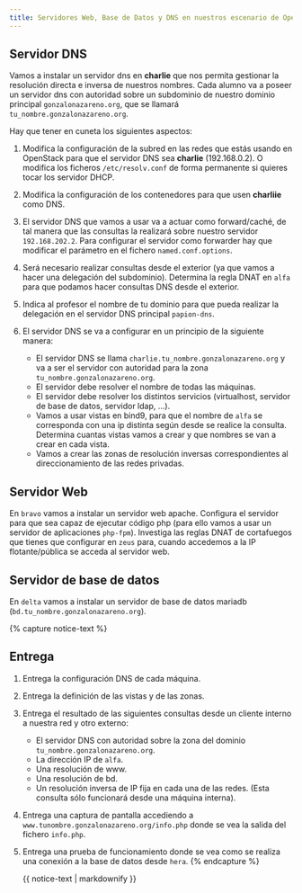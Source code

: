 ```yaml
---
title: Servidores Web, Base de Datos y DNS en nuestros escenario de OpenStack
---
```


## Servidor DNS

Vamos a instalar un servidor dns en **charlie** que nos permita gestionar la resolución directa e inversa de nuestros nombres. Cada alumno va a poseer un servidor dns con autoridad sobre un subdominio de nuestro dominio principal `gonzalonazareno.org`, que se llamará `tu_nombre.gonzalonazareno.org`. 

Hay que tener en cuneta los siguientes aspectos:

1. Modifica la configuración de la subred en las redes que estás usando en OpenStack para que el servidor DNS sea **charlie** (192.168.0.2). O modifica los ficheros `/etc/resolv.conf` de forma permanente si quieres tocar los servidor DHCP.
2. Modifica la configuración de los contenedores para que usen **charliie** como DNS.
3. El servidor DNS que vamos a usar va a actuar como forward/caché, de tal manera que las consultas la realizará sobre nuestro servidor `192.168.202.2`. Para configurar el servidor como forwarder hay que modificar el parámetro en el fichero `named.conf.options`.
4. Será necesario realizar consultas desde el exterior (ya que vamos a hacer una delegación del subdominio). Determina la regla DNAT en `alfa` para que podamos hacer consultas DNS desde el exterior.
5. Indica al profesor el nombre de tu dominio para que pueda realizar la delegación en el servidor DNS principal `papion-dns`.
6. El servidor DNS se va a configurar en un principio de la siguiente manera:

    * El servidor DNS se llama `charlie.tu_nombre.gonzalonazareno.org` y va a ser el servidor con autoridad para la zona `tu_nombre.gonzalonazareno.org`.
    * El servidor debe resolver el nombre de todas las máquinas.
    * El servidor debe resolver los distintos servicios (virtualhost, servidor de base de datos, servidor ldap, ...).
    * Vamos a usar vistas en bind9, para que el nombre de `alfa` se corresponda con una ip distinta según desde se realice la consulta. Determina cuantas vistas vamos a crear y que nombres se van a crear en cada vista.
    * Vamos a crear las zonas de resolución inversas correspondientes al direccionamiento de las redes privadas.

## Servidor Web

En `bravo` vamos a instalar un servidor web apache. Configura el servidor para que sea capaz de ejecutar código php (para ello vamos a usar un servidor de aplicaciones `php-fpm`). Investiga las reglas DNAT de cortafuegos que tienes que configurar en `zeus` para, cuando accedemos a la IP flotante/pública se acceda al servidor web.

## Servidor de base de datos

En `delta` vamos a instalar un servidor de base de datos mariadb (`bd.tu_nombre.gonzalonazareno.org`). 


{% capture notice-text %}
## Entrega

1. Entrega la configuración DNS de cada máquina.
2. Entrega la definición de las vistas y de las zonas.
3. Entrega el resultado de las siguientes consultas desde un cliente interno a nuestra red y otro externo:
    * El servidor DNS con autoridad sobre la zona del dominio `tu_nombre.gonzalonazareno.org`.
    * La dirección IP de `alfa`.
    * Una resolución de www.
    * Una resolución de bd.
    * Un resolución inversa de IP fija en cada una de las redes. (Esta consulta sólo funcionará desde una máquina interna).

4. Entrega una captura de pantalla accediendo a `www.tunombre.gonzalonazareno.org/info.php` donde se vea la salida del fichero `info.php`.
5. Entrega una prueba de funcionamiento donde se vea como se realiza una conexión a la base de datos desde `hera`.
{% endcapture %}<div class="notice--info">{{ notice-text | markdownify }}</div>
